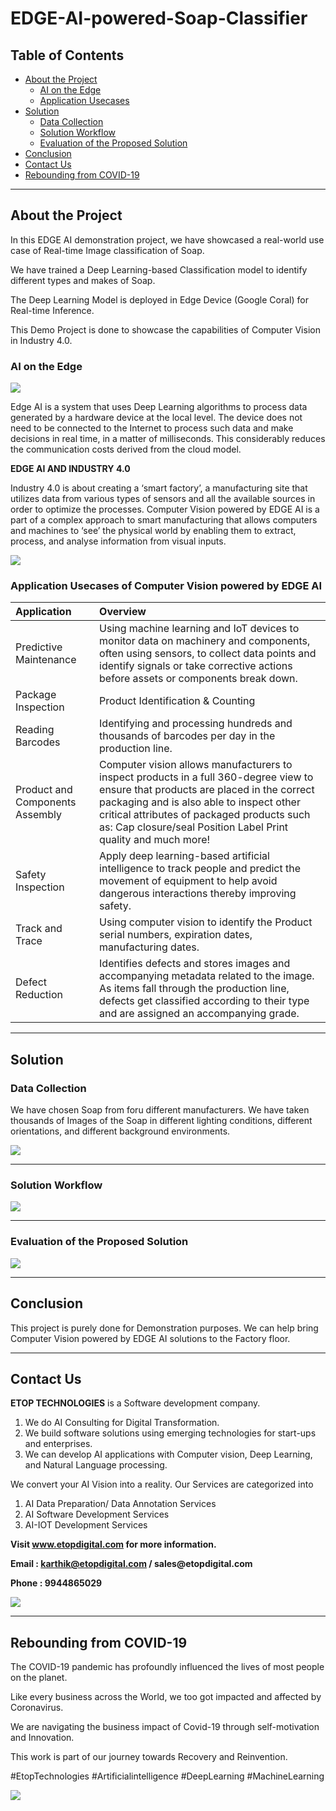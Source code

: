 # EDGE-AI-powered-Soap-Classifier

## Table of Contents ##

* [About the Project](https://github.com/Karthikkannan-AI/EDGE-AI-powered-Soap-Classifier#about-the-project)
  * [AI on the Edge](https://github.com/Karthikkannan-AI/EDGE-AI-powered-Soap-Classifier#ai-on-the-edge)
  * [Application Usecases](https://github.com/Karthikkannan-AI/EDGE-AI-powered-Soap-Classifier#application-usecases-of-computer-vision-powered-by-edge-ai)
* [Solution](https://github.com/Karthikkannan-AI/EDGE-AI-powered-Soap-Classifier#solution)
  * [Data Collection](https://github.com/Karthikkannan-AI/EDGE-AI-powered-Soap-Classifier#data-collection)
  * [Solution Workflow](https://github.com/Karthikkannan-AI/EDGE-AI-powered-Soap-Classifier#solution-workflow)
  * [Evaluation of the Proposed Solution](https://github.com/Karthikkannan-AI/EDGE-AI-powered-Soap-Classifier#evaluation-of-the-proposed-solution)
* [Conclusion](https://github.com/Karthikkannan-AI/EDGE-AI-powered-Soap-Classifier#conclusion)
* [Contact Us](https://github.com/Karthikkannan-AI/EDGE-AI-powered-Soap-Classifier#contact-us)
* [Rebounding from COVID-19](https://github.com/Karthikkannan-AI/EDGE-AI-powered-Soap-Classifier#rebounding-from-covid-19)

- - - -

## About the Project ##

In this EDGE AI demonstration  project, we have showcased a real-world use case of Real-time Image classification of Soap.

We have trained a Deep Learning-based Classification model to identify different types and makes of Soap.

The Deep Learning Model is deployed in Edge Device (Google Coral) for Real-time Inference. 

This Demo Project is done to showcase the capabilities of Computer Vision in Industry 4.0.

### AI on the Edge ###

<img src="https://github.com/Karthikkannan-AI/EDGE-AI-powered-Soap-Classifier/blob/main/resources/Industrial%20AI.png">

Edge AI is a system that uses Deep Learning algorithms to process data generated by a hardware device at the local level. The device does not need to be connected to the Internet to process such data and make decisions in real time, in a matter of milliseconds. This considerably reduces the communication costs derived from the cloud model. 

__EDGE AI AND INDUSTRY 4.0__

Industry 4.0 is about creating a ‘smart factory’, a manufacturing site that utilizes data from various types of sensors and all the available sources in order to optimize the processes. Computer Vision powered by EDGE AI is a part of a complex approach to smart manufacturing that allows computers and machines to ‘see’ the physical world by enabling them to extract, process, and analyse information from visual inputs. 

<img src="https://github.com/Karthikkannan-AI/EDGE-AI-powered-Soap-Classifier/blob/main/resources/Computer%20Vision.png">

### Application Usecases of Computer Vision powered by EDGE AI ###

| Application | Overview |
| :------------- | :------------- |
| Predictive Maintenance | Using machine learning and IoT devices to monitor data on machinery and components, often using sensors, to collect data points and identify signals or take corrective actions before assets or components break down. |
| Package Inspection | Product Identification & Counting |
| Reading Barcodes | Identifying and processing hundreds and thousands of barcodes per day in the production line. |
| Product and Components Assembly | Computer vision allows manufacturers to inspect products in a full 360-degree view to ensure that products are placed in the correct packaging and is also able to inspect other critical attributes of packaged products such as: Cap closure/seal Position Label Print quality and much more! |
| Safety Inspection | Apply deep learning-based artificial intelligence to track people and predict the movement of equipment to help avoid dangerous interactions thereby improving safety. |
| Track and Trace | Using computer vision to identify the Product serial numbers, expiration dates, manufacturing dates. |
| Defect Reduction | Identifies defects and stores images and accompanying metadata related to the image.  As items fall through the production line, defects get classified according to their type and are assigned an accompanying grade. |

- - - -

## Solution ##

### Data Collection ###

We have chosen Soap from foru different manufacturers. 
We have taken thousands of Images of the Soap in different lighting conditions, different orientations, and different background environments.

<img src="https://github.com/Karthikkannan-AI/EDGE-AI-powered-Soap-Classifier/blob/main/resources/Soap%20Classifier.png">

- - - -

### Solution Workflow ###

<img src="https://github.com/Karthikkannan-AI/EDGE-AI-powered-Soap-Classifier/blob/main/resources/Soap%20Classification%20Workflow.png">

- - - -

### Evaluation of the Proposed Solution ###

<a href="https://youtu.be/trcuFqSY7X4" target="_blank"><img src="https://github.com/Karthikkannan-AI/EDGE-AI-powered-Soap-Classifier/blob/main/resources/Soap%20Classification.png"/></a>

- - - -

## Conclusion ##

This project is purely done for Demonstration purposes.
We can help bring Computer Vision powered by EDGE AI solutions to the Factory floor.

- - - -

## Contact Us ##

__ETOP TECHNOLOGIES__ is a Software development company. 
1. We do AI Consulting for Digital Transformation.
2. We build software solutions using emerging technologies for start-ups and enterprises. 
3. We can develop AI applications with Computer vision, Deep Learning, and Natural Language processing.

We convert your AI Vision into a reality. Our Services are categorized into 
1. AI Data Preparation/ Data Annotation Services 
2. AI Software Development Services 
3. AI-IOT Development Services

__Visit www.etopdigital.com for more information.__

__Email : karthik@etopdigital.com / sales@etopdigital.com__
          
__Phone : 9944865029__

<img src="https://github.com/Karthikkannan-AI/EDGE-AI-powered-Soap-Classifier/blob/main/resources/About%20ETOP%20Technologies_Github.png">

- - - -

## Rebounding from COVID-19 ##

The COVID-19 pandemic has profoundly influenced the lives of most people on the planet.

Like every business across the World, we too got impacted and affected by Coronavirus.

We are navigating the business impact of Covid-19 through self-motivation and Innovation.

This work is part of our journey towards Recovery and Reinvention.

#EtopTechnologies #Artificialintelligence #DeepLearning #MachineLearning


<img src="https://github.com/Karthikkannan-AI/EDGE-AI-powered-Soap-Classifier/blob/main/resources/CoronaPandemic.jpeg">

